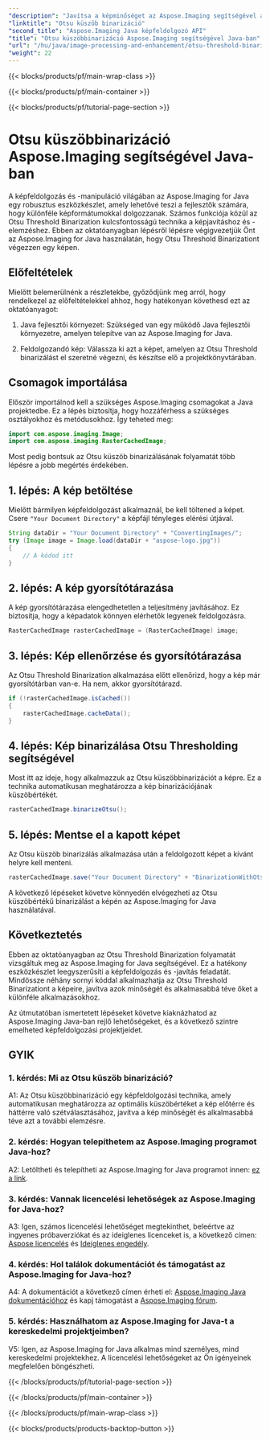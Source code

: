 ```yaml
---
"description": "Javítsa a képminőséget az Aspose.Imaging segítségével a Java Otsu Threshold binarizációjához. Kövesse lépésről lépésre szóló útmutatónkat a képfeldolgozás kiválóságáért."
"linktitle": "Otsu küszöb binarizáció"
"second_title": "Aspose.Imaging Java képfeldolgozó API"
"title": "Otsu küszöbbinarizáció Aspose.Imaging segítségével Java-ban"
"url": "/hu/java/image-processing-and-enhancement/otsu-threshold-binarization/"
"weight": 22
---
```


{{< blocks/products/pf/main-wrap-class >}}

{{< blocks/products/pf/main-container >}}

{{< blocks/products/pf/tutorial-page-section >}}

# Otsu küszöbbinarizáció Aspose.Imaging segítségével Java-ban

A képfeldolgozás és -manipuláció világában az Aspose.Imaging for Java egy robusztus eszközkészlet, amely lehetővé teszi a fejlesztők számára, hogy különféle képformátumokkal dolgozzanak. Számos funkciója közül az Otsu Threshold Binarization kulcsfontosságú technika a képjavításhoz és -elemzéshez. Ebben az oktatóanyagban lépésről lépésre végigvezetjük Önt az Aspose.Imaging for Java használatán, hogy Otsu Threshold Binarizationt végezzen egy képen.

## Előfeltételek

Mielőtt belemerülnénk a részletekbe, győződjünk meg arról, hogy rendelkezel az előfeltételekkel ahhoz, hogy hatékonyan követhesd ezt az oktatóanyagot:

1. Java fejlesztői környezet: Szükséged van egy működő Java fejlesztői környezetre, amelyen telepítve van az Aspose.Imaging for Java.

2. Feldolgozandó kép: Válassza ki azt a képet, amelyen az Otsu Threshold binarizálást el szeretné végezni, és készítse elő a projektkönyvtárában.

## Csomagok importálása

Először importálnod kell a szükséges Aspose.Imaging csomagokat a Java projektedbe. Ez a lépés biztosítja, hogy hozzáférhess a szükséges osztályokhoz és metódusokhoz. Így teheted meg:

```java
import com.aspose.imaging.Image;
import com.aspose.imaging.RasterCachedImage;
```

Most pedig bontsuk az Otsu küszöb binarizálásának folyamatát több lépésre a jobb megértés érdekében.

## 1. lépés: A kép betöltése


Mielőtt bármilyen képfeldolgozást alkalmaznál, be kell töltened a képet. Csere `"Your Document Directory"` a képfájl tényleges elérési útjával. 

```java
String dataDir = "Your Document Directory" + "ConvertingImages/";
try (Image image = Image.load(dataDir + "aspose-logo.jpg"))
{
    // A kódod itt
}
```

## 2. lépés: A kép gyorsítótárazása

A kép gyorsítótárazása elengedhetetlen a teljesítmény javításához. Ez biztosítja, hogy a képadatok könnyen elérhetők legyenek feldolgozásra.

```java
RasterCachedImage rasterCachedImage = (RasterCachedImage) image;
```

## 3. lépés: Kép ellenőrzése és gyorsítótárazása

Az Otsu Threshold Binarization alkalmazása előtt ellenőrizd, hogy a kép már gyorsítótárban van-e. Ha nem, akkor gyorsítótárazd.

```java
if (!rasterCachedImage.isCached())
{
    rasterCachedImage.cacheData();
}
```

## 4. lépés: Kép binarizálása Otsu Thresholding segítségével

Most itt az ideje, hogy alkalmazzuk az Otsu küszöbbinarizációt a képre. Ez a technika automatikusan meghatározza a kép binarizációjának küszöbértékét.

```java
rasterCachedImage.binarizeOtsu();
```

## 5. lépés: Mentse el a kapott képet

Az Otsu küszöb binarizálás alkalmazása után a feldolgozott képet a kívánt helyre kell menteni.

```java
rasterCachedImage.save("Your Document Directory" + "BinarizationWithOtsuThreshold_out.jpg");
```

A következő lépéseket követve könnyedén elvégezheti az Otsu küszöbértékű binarizálást a képén az Aspose.Imaging for Java használatával.

## Következtetés

Ebben az oktatóanyagban az Otsu Threshold Binarization folyamatát vizsgáltuk meg az Aspose.Imaging for Java segítségével. Ez a hatékony eszközkészlet leegyszerűsíti a képfeldolgozás és -javítás feladatát. Mindössze néhány sornyi kóddal alkalmazhatja az Otsu Threshold Binarizationt a képeire, javítva azok minőségét és alkalmasabbá téve őket a különféle alkalmazásokhoz.

Az útmutatóban ismertetett lépéseket követve kiaknázhatod az Aspose.Imaging Java-ban rejlő lehetőségeket, és a következő szintre emelheted képfeldolgozási projektjeidet.

## GYIK

### 1. kérdés: Mi az Otsu küszöb binarizáció?

A1: Az Otsu küszöbbinarizáció egy képfeldolgozási technika, amely automatikusan meghatározza az optimális küszöbértéket a kép előtérre és háttérre való szétválasztásához, javítva a kép minőségét és alkalmasabbá téve azt a további elemzésre.

### 2. kérdés: Hogyan telepíthetem az Aspose.Imaging programot Java-hoz?

A2: Letöltheti és telepítheti az Aspose.Imaging for Java programot innen: [ez a link](https://releases.aspose.com/imaging/java/).

### 3. kérdés: Vannak licencelési lehetőségek az Aspose.Imaging for Java-hoz?

A3: Igen, számos licencelési lehetőséget megtekinthet, beleértve az ingyenes próbaverziókat és az ideiglenes licenceket is, a következő címen: [Aspose licencelés](https://purchase.aspose.com/buy) és [Ideiglenes engedély](https://purchase.aspose.com/temporary-license/).

### 4. kérdés: Hol találok dokumentációt és támogatást az Aspose.Imaging for Java-hoz?

A4: A dokumentációt a következő címen érheti el: [Aspose.Imaging Java dokumentációhoz](https://reference.aspose.com/imaging/java/) és kapj támogatást a [Aspose.Imaging fórum](https://forum.aspose.com/).

### 5. kérdés: Használhatom az Aspose.Imaging for Java-t a kereskedelmi projektjeimben?

V5: Igen, az Aspose.Imaging for Java alkalmas mind személyes, mind kereskedelmi projektekhez. A licencelési lehetőségeket az Ön igényeinek megfelelően böngészheti.

{{< /blocks/products/pf/tutorial-page-section >}}

{{< /blocks/products/pf/main-container >}}

{{< /blocks/products/pf/main-wrap-class >}}

{{< blocks/products/products-backtop-button >}}